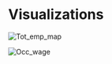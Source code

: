 # Visualizations

![Tot_emp_map](https://github.com/user-attachments/assets/e198c545-54d1-4291-b4a2-dec48eb8fadd)

![Occ_wage](https://github.com/user-attachments/assets/35ea9e51-e522-43a2-8122-6197480ccfb6)
